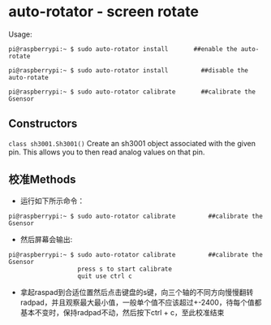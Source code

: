 # auto-rotator - screen rotate

Usage:
```shell
pi@raspberrypi:~ $ sudo auto-rotator install       ##enable the auto-rotate

pi@raspberrypi:~ $ sudo auto-rotator install         ##disable the auto-rotate

pi@raspberrypi:~ $ sudo auto-rotator calibrate       ##calibrate the Gsensor
```
## Constructors
```class sh3001.Sh3001()```
Create an sh3001 object associated with the given pin. This allows you to then read analog values on that pin.

## 校准Methods
- 运行如下所示命令：
```shell
pi@raspberrypi:~ $ sudo auto-rotator calibrate         ##calibrate the Gsensor
```
- 然后屏幕会输出:    
```shell
pi@raspberrypi:~ $ sudo auto-rotator calibrate         ##calibrate the Gsensor
                   press s to start calibrate
                   quit use ctrl c
```
- 拿起raspad到合适位置然后点击键盘的s键，向三个轴的不同方向慢慢翻转radpad，并且观察最大最小值，一般单个值不应该超过+-2400，待每个值都基本不变时，保持radpad不动，然后按下ctrl + c，至此校准结束